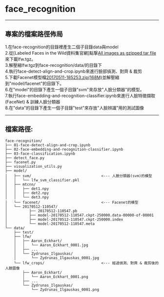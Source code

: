 # face_recognition

-----------------------------------------------------------------------------------------------

## 專案的檔案路徑佈局
1.在face-recognition的目錄裡產生二個子目錄data與model  
2.從[Labeled Faces in the Wild資料集官網]點撃[All images as gzipped tar file](http://vis-www.cs.umass.edu/lfw/lfw.tgz)來下載lfw.tgz。    
3.解壓縮lfw.tgz到face-recognition/data/的目錄下   
4.執行face-detect-align-and-crop.ipynb來進行臉部偵測、對齊 & 裁剪    
5.下載Facenet模型檔[20170511-185253.zip(168M)](https://drive.google.com/file/d/0B5MzpY9kBtDVZ2RpVDYwWmxoSUk)並解壓縮到"model/facenet"的目錄下。  
6.在"model"的目錄下產生一個子目錄"svm"來存放"人臉分類器"的模型。  
7.執行face-embedding-and-recognition-classifier.ipynb來進行人臉特徵擷取(FaceNet) & 訓練人臉分類器    
8.在"data"的目錄下產生一個子目錄"test"來存放"人臉辨識"用的測試圖像 

----------------------------------------------------------------------------------------------
## 檔案路徑:
<pre><code>face-recognition/  
├── 01-face-detect-align-and-crop.ipynb  
├── 02-face-embedding-and-recognition-classifier.ipynb  
├── 03-face-classification.ipynb  
├── detect_face.py  
├── facenet.py  
├── visualization_utils.py  
├── model/  
│	├── svm/                                <--- 人臉分類器(svm)的模型  
│	│	└── lfw_svm_classifier.pkl  
│   ├── mtcnn/  
│   │   ├── det1.npy    
│   │   ├── det2.npy      
│   │   └── det3.npy      
│   └── facenet/                            <--- Facenet的模型     
│   └── 20170512-110547/    
│          ├── 20170512-110547.pb   
│          ├── model-20170512-110547.ckpt-250000.data-00000-of-00001    
│          ├── model-20170512-110547.ckpt-250000.index  
│          └── model-20170512-110547.meta   
└── data/   
    ├── test/   
    ├── lfw/    
    │   ├── Aaron_Eckhart/        
    │   │   └── Aaron_Eckhart_0001.jpg  
    │   ├── ...     
    │   └── Zydrunas_Ilgauskas/     
    │       └── Zydrunas_Ilgauskas_0001.jpg     
    └── lfw_crops/                          <--- 經過偵測、對齊 & 裁剪後的人臉圖像     
        ├── Aaron_Eckhart/        
        │   └── Aaron_Eckhart_0001.png  
        ├── ...     
        └── Zydrunas_Ilgauskas/     
            └── Zydrunas_Ilgauskas_0001.png</pre></code> 
